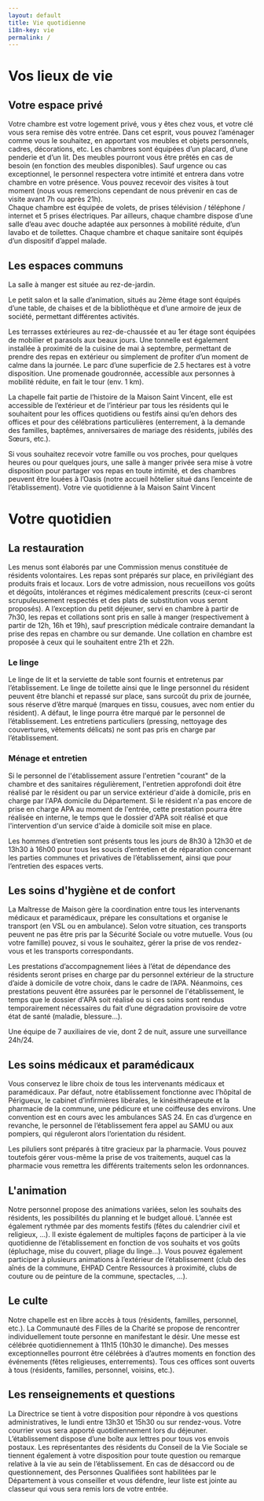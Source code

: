 ```yaml
---
layout: default
title: Vie quotidienne
i18n-key: vie
permalink: /
---
```


# Vos lieux de vie

## Votre espace privé

Votre chambre est votre logement privé, vous y êtes chez vous, et votre clé vous sera remise dès votre entrée. Dans cet esprit, vous pouvez l’aménager comme vous le souhaitez, en apportant vos meubles et objets personnels, cadres, décorations, etc. Les chambres sont équipées d’un placard, d’une penderie et d’un lit. Des meubles pourront vous être prêtés en cas de besoin (en fonction des meubles disponibles). 
Sauf urgence ou cas exceptionnel, le personnel respectera votre intimité et entrera dans votre chambre en votre présence. Vous pouvez recevoir des visites à tout moment (nous vous remercions cependant de nous prévenir en cas de visite avant 7h ou après 21h).  
Chaque chambre est équipée de volets, de prises télévision / téléphone / internet et 5 prises électriques. Par ailleurs, chaque chambre dispose d’une salle d’eau avec douche adaptée aux personnes à mobilité réduite, d’un lavabo et de toilettes. Chaque chambre et chaque sanitaire sont équipés d’un dispositif d’appel malade.

## Les espaces communs

La salle à manger est située au rez-de-jardin. 

Le petit salon et la salle d’animation, situés au 2ème étage sont équipés d’une table, de chaises et de la bibliothèque et d’une armoire de jeux de société, permettant différentes activités. 

Les terrasses extérieures au rez-de-chaussée et au 1er étage sont équipées de mobilier et parasols aux beaux jours. Une tonnelle est également installée à proximité de la cuisine de mai à septembre, permettant de prendre des repas en extérieur ou simplement de profiter d’un moment de calme dans la journée. Le parc d’une superficie de 2.5 hectares est à votre disposition. Une promenade goudronnée, accessible aux personnes à mobilité réduite, en fait le tour (env. 1 km). 

La chapelle fait partie de l’histoire de la Maison Saint Vincent, elle est accessible de l’extérieur et de l’intérieur par tous les résidents qui le souhaitent pour les offices quotidiens ou festifs ainsi qu’en dehors des offices et pour des célébrations particulières (enterrement, à la demande des familles, baptêmes, anniversaires de mariage des résidents, jubilés des Sœurs, etc.).

Si vous souhaitez recevoir votre famille ou vos proches, pour quelques heures ou pour quelques jours, une salle à manger privée sera mise à votre disposition pour partager vos repas en toute intimité, et des chambres peuvent être louées à l’Oasis (notre accueil hôtelier situé dans l’enceinte de l’établissement).
Votre vie quotidienne à la Maison Saint Vincent

# Votre quotidien

## La restauration

Les menus sont élaborés par une Commission menus constituée de résidents volontaires. Les repas sont préparés sur place, en privilégiant des produits frais et locaux. Lors de votre admission, nous recueillons vos goûts et dégoûts, intolérances et régimes médicalement prescrits (ceux-ci seront scrupuleusement respectés et des plats de substitution vous seront proposés). A l’exception du petit déjeuner, servi en chambre à partir de 7h30, les repas et collations sont pris en salle à manger (respectivement à partir de 12h, 16h et 19h), sauf prescription médicale contraire demandant la prise des repas en chambre ou sur demande. Une collation en chambre est proposée à ceux qui le souhaitent entre 21h et 22h. 

### Le linge

Le linge de lit et la serviette de table sont fournis et entretenus par l’établissement. Le linge de toilette ainsi que le linge personnel du résident peuvent être blanchi et repassé sur place, sans surcoût du prix de journée, sous réserve d’être marqué (marques en tissu, cousues, avec nom entier du résident). A défaut, le linge pourra être marqué par le personnel de l’établissement. Les entretiens particuliers (pressing, nettoyage des couvertures, vêtements délicats) ne sont pas pris en charge par l’établissement.  

### Ménage et entretien

Si le personnel de l'établissement assure l'entretien "courant" de la chambre et des sanitaires régulièrement, l'entretien approfondi doit être réalisé par le résident ou par un service extérieur d'aide à domicile, pris en charge par l'APA domicile du Département. Si le résident n'a pas encore de prise en charge APA au moment de l'entrée, cette prestation pourra être réalisée en interne, le temps que le dossier d'APA soit réalisé et que l'intervention d'un service d'aide à domicile soit mise en place. 

Les hommes d’entretien sont présents tous les jours de 8h30 à 12h30 et de 13h30 à 16h00 pour tous les soucis d’entretien et de réparation concernant les parties communes et privatives de l’établissement, ainsi que pour l’entretien des espaces verts. 

## Les soins d'hygiène et de confort

La Maîtresse de Maison gère la coordination entre tous les intervenants médicaux et paramédicaux, prépare les consultations et organise le transport (en VSL ou en ambulance). Selon votre situation, ces transports peuvent ne pas être pris par la Sécurité Sociale ou votre mutuelle. Vous (ou votre famille) pouvez, si vous le souhaitez, gérer la prise de vos rendez-vous et les transports correspondants.  

Les prestations d’accompagnement liées à l’état de dépendance des résidents seront prises en charge par du personnel extérieur de la structure d’aide à domicile de votre choix, dans le cadre de l’APA. Néanmoins, ces prestations peuvent être assurées par le personnel de l'établissement, le temps que le dossier d'APA soit réalisé ou si ces soins sont rendus temporairement nécessaires du fait d’une dégradation provisoire de votre état de santé (maladie, blessure…).

Une équipe de 7 auxiliaires de vie, dont 2 de nuit, assure une surveillance 24h/24. 

## Les soins médicaux et paramédicaux

Vous conservez le libre choix de tous les intervenants médicaux et paramédicaux. Par défaut, notre établissement fonctionne avec l’hôpital de Périgueux, le cabinet d’infirmières libérales, le kinésithérapeute et la pharmacie de la commune, une pédicure et une coiffeuse des environs. Une convention est en cours avec les ambulances SAS 24. En cas d’urgence en revanche, le personnel de l’établissement fera appel au SAMU ou aux pompiers, qui réguleront alors l’orientation du résident. 

Les piluliers sont préparés à titre gracieux par la pharmacie. Vous pouvez toutefois gérer vous-même la prise de vos traitements, auquel cas la pharmacie vous remettra les différents traitements selon les ordonnances. 

## L'animation

Notre personnel propose des animations variées, selon les souhaits des résidents, les possibilités du planning et le budget alloué. L’année est également rythmée par des moments festifs (fêtes du calendrier civil et religieux, …). Il existe également de multiples façons de participer à la vie quotidienne de l’établissement en fonction de vos souhaits et vos goûts (épluchage, mise du couvert, pliage du linge…). Vous pouvez également participer à plusieurs animations à l’extérieur de l’établissement (club des aînés de la commune, EHPAD Centre Ressources à proximité, clubs de couture ou de peinture de la commune, spectacles, …). 

## Le culte

Notre chapelle est en libre accès à tous (résidents, familles, personnel, etc.). La Communauté des Filles de la Charité se propose de rencontrer individuellement toute personne en manifestant le désir. Une messe est célébrée quotidiennement à 11h15 (10h30 le dimanche). Des messes exceptionnelles pourront être célébrées à d’autres moments en fonction des événements (fêtes religieuses, enterrements). Tous ces offices sont ouverts à tous (résidents, familles, personnel, voisins, etc.).

## Les renseignements et questions

La Directrice se tient à votre disposition pour répondre à vos questions administratives, le lundi entre 13h30 et 15h30 ou sur rendez-vous. Votre courrier vous sera apporté quotidiennement lors du déjeuner. L’établissement dispose d’une boîte aux lettres pour tous vos envois postaux. 
Les représentantes des résidents du Conseil de la Vie Sociale se tiennent également à votre disposition pour toute question ou remarque relative à la vie au sein de l’établissement. 
En cas de désaccord ou de questionnement, des Personnes Qualifiées sont habilitées par le Département à vous conseiller et vous défendre, leur liste est jointe au classeur qui vous sera remis lors de votre entrée.  


